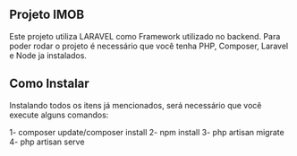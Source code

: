 ## Projeto IMOB

Este projeto utiliza LARAVEL como Framework utilizado no backend. Para poder rodar o projeto é necessário que você tenha PHP, Composer, Laravel e Node ja instalados.

## Como Instalar 

Instalando todos os itens já mencionados, será necessário que você execute alguns comandos:

1- composer update/composer install
2- npm install
3- php artisan migrate
4- php artisan serve
